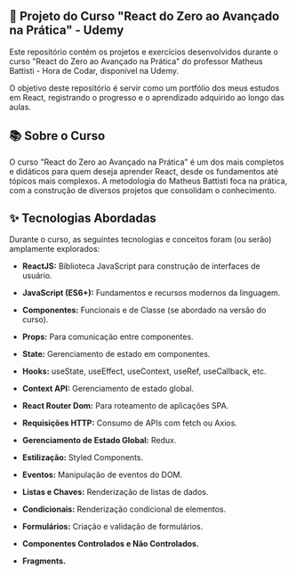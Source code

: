## 🚀 Projeto do Curso "React do Zero ao Avançado na Prática" - Udemy

Este repositório contém os projetos e exercícios desenvolvidos durante o curso "React do Zero ao Avançado na Prática" do professor Matheus Battisti - Hora de Codar, disponível na Udemy.

O objetivo deste repositório é servir como um portfólio dos meus estudos em React, registrando o progresso e o aprendizado adquirido ao longo das aulas.

## 📚 Sobre o Curso

O curso "React do Zero ao Avançado na Prática" é um dos mais completos e didáticos para quem deseja aprender React, desde os fundamentos até tópicos mais complexos. A metodologia do Matheus Battisti foca na prática, com a construção de diversos projetos que consolidam o conhecimento.

## ✨ Tecnologias Abordadas
Durante o curso, as seguintes tecnologias e conceitos foram (ou serão) amplamente explorados:

- **ReactJS:** Biblioteca JavaScript para construção de interfaces de usuário.

- **JavaScript (ES6+):** Fundamentos e recursos modernos da linguagem.

- **Componentes:** Funcionais e de Classe (se abordado na versão do curso).

- **Props:** Para comunicação entre componentes.

- **State:** Gerenciamento de estado em componentes.

- **Hooks:** useState, useEffect, useContext, useRef, useCallback, etc.

- **Context API:** Gerenciamento de estado global.

- **React Router Dom:** Para roteamento de aplicações SPA.

- **Requisições HTTP:** Consumo de APIs com fetch ou Axios.

- **Gerenciamento de Estado Global:** Redux.

- **Estilização:** Styled Components.

- **Eventos:** Manipulação de eventos do DOM.

- **Listas e Chaves:** Renderização de listas de dados.

- **Condicionais:** Renderização condicional de elementos.

- **Formulários:** Criação e validação de formulários.

- **Componentes Controlados e Não Controlados.**

- **Fragments.**


